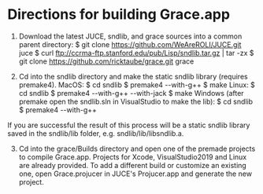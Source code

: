 # Directions for building Grace.app

1. Download the latest JUCE, sndlib, and grace sources into a common parent directory:
    $ git clone https://github.com/WeAreROLI/JUCE.git juce
    $ curl ftp://ccrma-ftp.stanford.edu/pub/Lisp/sndlib.tar.gz | tar -zx
    $ git clone https://github.com/ricktaube/grace.git grace

2. Cd into the sndlib directory and make the static sndlib library (requires premake4). 
MacOS:
    $ cd sndlib
    $ premake4 --with-g++
    $ make
Linux:
    $ cd sndlib
    $ premake4 --with-g++ --with-jack
    $ make
 Windows (after premake open the sndlib.sln in VisualStudio to make the lib):
    $ cd sndlib
    $ premake4 --with-g++

If you are successful the result of this process will be a static sndlib library saved in the
sndlib/lib folder,  e.g. sndlib/lib/libsndlib.a.

3. Cd into the grace/Builds directory and open one of the premade projects to compile
Grace.app.  Projects for Xcode, VisualStudio2019 and Linux are already provided. To 
add a different build or customize an existing one, open Grace.projucer in JUCE's 
Projucer.app and generate the new project.



